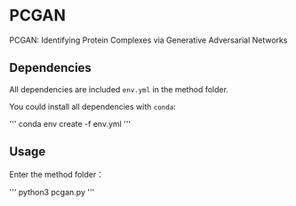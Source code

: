 # PCGAN

PCGAN: Identifying Protein Complexes via Generative Adversarial Networks

## Dependencies

All dependencies are included `env.yml` in the method folder.

You could install all dependencies with `conda`:

'''
conda env create -f env.yml
'''

## Usage

Enter the method folder：

'''
python3 pcgan.py
'''
